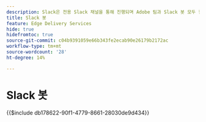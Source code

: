 ```yaml
---
description: Slack은 전용 Slack 채널을 통해 진행되며 Adobe 팀과 Slack 봇 모두 질문에 답변할 수 있습니다.
title: Slack 봇
feature: Edge Delivery Services
hide: true
hidefromtoc: true
source-git-commit: c04b9391059e66b343fe2ecab90e26179b2172ac
workflow-type: tm+mt
source-wordcount: '28'
ht-degree: 14%

---
```


# Slack 봇

{{$include db178622-90f1-4779-8661-28030de9d434}}